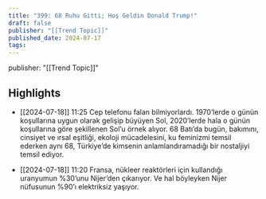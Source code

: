 ```yaml
---
title: "399: 68 Ruhu Gitti; Hoş Geldin Donald Trump!"
draft: false
publisher: "[[Trend Topic]]"
published_date: 2024-07-17
tags:
---
```

publisher: "[[Trend Topic]]"


## Highlights
* [[2024-07-18]] 11:25  Cep telefonu falan bilmiyorlardı. 1970’lerde o günün koşullarına uygun olarak gelişip büyüyen Sol, 2020’lerde hala o günün koşullarına göre şekillenen Sol’u örnek alıyor. 68 Batı’da bugün, bakımını, cinsiyet ve ırsal eşitliği, ekoloji mücadelesini, ku feminizmi temsil ederken aynı 68, Türkiye’de kimsenin anlamlandıramadığı bir nostaljiyi temsil ediyor.

* [[2024-07-18]] 11:20  Fransa, nükleer reaktörleri için kullandığı uranyumun %30’unu Nijer’den çıkarıyor. Ve hal böyleyken Nijer nüfusunun %90’ı elektriksiz yaşıyor.

